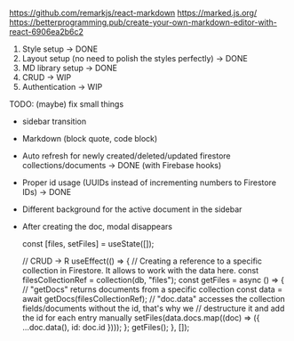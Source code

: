 https://github.com/remarkjs/react-markdown
https://marked.js.org/
https://betterprogramming.pub/create-your-own-markdown-editor-with-react-6906ea2b6c2

1. Style setup -> DONE
2. Layout setup (no need to polish the styles perfectly) -> DONE
3. MD library setup -> DONE
4. CRUD -> WIP
5. Authentication -> WIP

TODO: (maybe) fix small things

- sidebar transition
- Markdown (block quote, code block)
- Auto refresh for newly created/deleted/updated firestore collections/documents -> DONE (with Firebase hooks)
- Proper id usage (UUIDs instead of incrementing numbers to Firestore IDs) -> DONE
- Different background for the active document in the sidebar
- After creating the doc, modal disappears

  const [files, setFiles] = useState([]);

  // CRUD -> R
  useEffect(() => {
  // Creating a reference to a specific collection in Firestore. It allows to work with the data here.
  const filesCollectionRef = collection(db, "files");
  const getFiles = async () => {
  // "getDocs" returns documents from a specific collection
  const data = await getDocs(filesCollectionRef);
  // "doc.data" accesses the collection fields/documents without the id, that's why we
  // destructure it and add the id for each entry manually
  setFiles(data.docs.map((doc) => ({ ...doc.data(), id: doc.id })));
  };
  getFiles();
  }, []);

